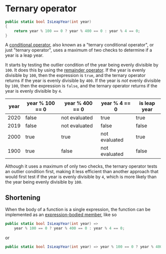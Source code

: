 # Ternary operator

```csharp
public static bool IsLeapYear(int year)
{
    return year % 100 == 0 ? year % 400 == 0 : year % 4 == 0;
}
```

A [conditional operator][ternary-operator], also known as a "ternary conditional operator", or just "ternary operator",
uses a maximum of two checks to determine if a year is a leap year.

It starts by testing the outlier condition of the year being evenly divisible by `100`.
It does this by using the [remainder operator][remainder-operator].
If the year is evenly divisible by `100`, then the expression is `true`, and the ternary operator returns if the year is evenly divisible by `400`.
If the year is _not_ evenly divisible by `100`, then the expression is `false`, and the ternary operator returns if the year is evenly divisible by `4`.

| year | year % 100 == 0 | year % 400 == 0 | year % 4 == 0  | is leap year |
| ---- | --------------- | --------------- | -------------- | ------------ |
| 2020 |           false |   not evaluated |           true |        true  |
| 2019 |           false |   not evaluated |          false |       false  |
| 2000 |           true  |            true |  not evaluated |        true  |
| 1900 |           true  |           false |  not evaluated |        false |

Although it uses a maximum of only two checks, the ternary operator tests an outlier condition first,
making it less efficient than another approach that would first test if the year is evenly divisible by `4`,
which is more likely than the year being evenly divisible by `100`.

## Shortening

When the body of a function is a single expression, the function can be implemented as an [expression-bodied member][expression-bodied-member], like so

```csharp
public static bool IsLeapYear(int year) =>
    year % 100 == 0 ? year % 400 == 0 : year % 4 == 0;
```

or

```csharp
public static bool IsLeapYear(int year) => year % 100 == 0 ? year % 400 == 0 : year % 4 == 0;
```

[ternary-operator]: https://learn.microsoft.com/en-us/dotnet/csharp/language-reference/operators/conditional-operator
[remainder-operator]: https://learn.microsoft.com/en-us/dotnet/csharp/language-reference/operators/arithmetic-operators#remainder-operator-
[expression-bodied-member]: https://learn.microsoft.com/en-us/dotnet/csharp/programming-guide/statements-expressions-operators/expression-bodied-members
